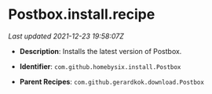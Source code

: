 # Postbox.install.recipe

_Last updated 2021-12-23 19:58:07Z_

- **Description**: Installs the latest version of Postbox.

- **Identifier**: `com.github.homebysix.install.Postbox`

- **Parent Recipes**: `com.github.gerardkok.download.Postbox`